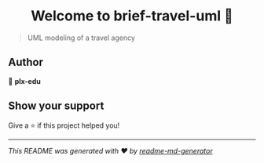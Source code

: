 <h1 align="center">Welcome to brief-travel-uml 👋</h1>
<p>
</p>

> UML modeling of a travel agency

## Author

👤 **plx-edu**


## Show your support

Give a ⭐️ if this project helped you!

***
_This README was generated with ❤️ by [readme-md-generator](https://github.com/kefranabg/readme-md-generator)_